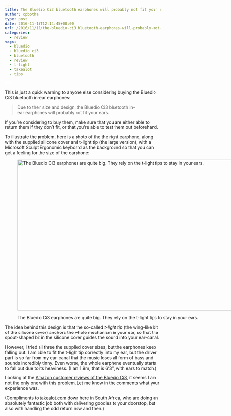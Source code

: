 ```yaml
---
title: The Bluedio Ci3 bluetooth earphones will probably not fit your ears either.
author: cpbotha
type: post
date: 2016-11-15T12:14:45+00:00
url: /2016/11/15/the-bluedio-ci3-bluetooth-earphones-will-probably-not-fit-your-ears-either/
categories:
  - review
tags:
  - bluedio
  - bluedio ci3
  - bluetooth
  - review
  - t-light
  - takealot
  - tips

---
```

This is just a quick warning to anyone else considering buying the Bluedio Ci3 bluetooth in-ear earphones:

> Due to their size and design, the Bluedio Ci3 bluetooth in-ear earphones will probably not fit your ears.

If you&#8217;re considering to buy them, make sure that you are either able to return them if they don&#8217;t fit, or that you&#8217;re able to test them out beforehand.

To illustrate the problem, here is a photo of the the right earphone, along with the supplied silicone cover and t-light tip (the large version), with a Microsoft Sculpt Ergonomic keyboard as the background so that you can get a feeling for the size of the earphone:<figure id="attachment_2562" aria-describedby="caption-attachment-2562" style="width: 840px" class="wp-caption alignnone"><a href="https://cpbotha.net/wp-content/uploads/2016/11/bluedio_ci3_earbud_size.jpg" data-rel="lightbox-image-0" data-rl_title="" data-rl_caption="" title="">

<img data-attachment-id="2562" data-permalink="https://cpbotha.net/2016/11/15/the-bluedio-ci3-bluetooth-earphones-will-probably-not-fit-your-ears-either/bluedio_ci3_earbud_size/" data-orig-file="https://cpbotha.net/wp-content/uploads/2016/11/bluedio_ci3_earbud_size.jpg" data-orig-size="1280,745" data-comments-opened="1" data-image-meta="{&quot;aperture&quot;:&quot;2.4&quot;,&quot;credit&quot;:&quot;&quot;,&quot;camera&quot;:&quot;LG-D855&quot;,&quot;caption&quot;:&quot;&quot;,&quot;created_timestamp&quot;:&quot;1479211925&quot;,&quot;copyright&quot;:&quot;&quot;,&quot;focal_length&quot;:&quot;3.97&quot;,&quot;iso&quot;:&quot;400&quot;,&quot;shutter_speed&quot;:&quot;0.076923076923077&quot;,&quot;title&quot;:&quot;&quot;,&quot;orientation&quot;:&quot;1&quot;}" data-image-title="bluedio_ci3_earbud_size" data-image-description="" data-medium-file="https://cpbotha.net/wp-content/uploads/2016/11/bluedio_ci3_earbud_size-300x175.jpg" data-large-file="https://cpbotha.net/wp-content/uploads/2016/11/bluedio_ci3_earbud_size-1024x596.jpg" class="size-large wp-image-2562" src="https://cpbotha.net/wp-content/uploads/2016/11/bluedio_ci3_earbud_size-1024x596.jpg" alt="The Bluedio Ci3 earphones are quite big. They rely on the t-light tips to stay in your ears." width="840" height="489" srcset="https://cpbotha.net/wp-content/uploads/2016/11/bluedio_ci3_earbud_size-1024x596.jpg 1024w, https://cpbotha.net/wp-content/uploads/2016/11/bluedio_ci3_earbud_size-300x175.jpg 300w, https://cpbotha.net/wp-content/uploads/2016/11/bluedio_ci3_earbud_size-768x447.jpg 768w, https://cpbotha.net/wp-content/uploads/2016/11/bluedio_ci3_earbud_size-1200x698.jpg 1200w, https://cpbotha.net/wp-content/uploads/2016/11/bluedio_ci3_earbud_size.jpg 1280w" sizes="(max-width: 709px) 85vw, (max-width: 909px) 67vw, (max-width: 1362px) 62vw, 840px" /></a><figcaption id="caption-attachment-2562" class="wp-caption-text">The Bluedio Ci3 earphones are quite big. They rely on the t-light tips to stay in your ears.</figcaption></figure> 

The idea behind this design is that the so-called _t-light tip_ (the wing-like bit of the silicone cover) anchors the whole mechanism in your ear, so that the spout-shaped bit in the silicone cover guides the sound into your ear-canal.

However, I tried all three the supplied cover sizes, but the earphones keep falling out. I am able to fit the t-light tip correctly into my ear, but the driver part is so far from my ear-canal that the music loses all form of bass and sounds incredibly tinny. Even worse, the whole earphone eventually starts to fall out due to its heaviness. (I am 1.9m, that is 6&#8217;3&#8243;, with ears to match.)

Looking at the [Amazon customer reviews of the Bluedio Ci3][1], it seems I am not the only one with this problem. Let me know in the comments what your experience was.

(Compliments to [takealot.com][2] down here in South Africa, who are doing an absolutely fantastic job both with delivering goodies to your doorstop, but also with handling the odd return now and then.)

 [1]: https://www.amazon.com/Bluedio-Ci3-Bluetooth-Headphones-Sweatproof/product-reviews/B016C1WP26/ref=cm_cr_dp_see_all_btm?ie=UTF8&reviewerType=avp_only_reviews&showViewpoints=1&sortBy=recent
 [2]: http://www.takealot.com/
